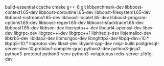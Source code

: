 build-essential
ccache
cmake
g++-8
git
libbenchmark-dev
libboost-context1.65-dev
libboost-coroutine1.65-dev
libboost-filesystem1.65-dev
libboost-iostreams1.65-dev
libboost-locale1.65-dev
libboost-program-options1.65-dev
libboost-regex1.65-dev
libboost-stacktrace1.65-dev
libboost1.65-dev
libbson-dev
libcrypto++-dev
libcurl4-openssl-dev
libev-dev
libgrpc-dev
libgrpc++-dev
libgrpc++1
libhiredis-dev
libjemalloc-dev
libkrb5-dev
libldap2-dev
libmongoc-dev
libnghttp2-dev
libpq-dev=10.*
libpq5=10.*
libprotoc-dev
libssl-dev
libyaml-cpp-dev
ninja-build
postgresql-server-dev-10
protobuf-compiler-grpc
python3-dev
python3-jinja2
python3-protobuf
python3-venv
python3-voluptuous
redis-server
zlib1g-dev

